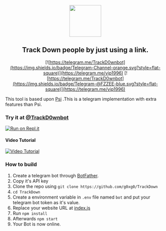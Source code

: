 <p align='center'><img style="height:100px;width:100px" src="icon.png" ></p>

<h2 align='center'>Track Down people by just using a link.</h2>

<div align="center">

[![https://telegram.me/TrackD0wnbot](https://img.shields.io/badge/Telegram-Channel-orange.svg?style=flat-square)](https://telegram.me/vip1996)
[![https://telegram.me/TrackD0wnbot](https://img.shields.io/badge/Telegram-@FZZEE-blue.svg?style=flat-square)](https://telegram.me/vip1996)

</div>

This tool is based upon [Psi](https://github.com/TrackD0wnbot/Psi) .This is a telegram implementation with extra features than Psi.
### Try it at [@TrackD0wnbot](https://t.me/TrackD0wnbot)


[![Run on Repl.it](https://repl.it/badge/github/Th30neAnd0nly/TrackDown)](https://repl.it/github/Th30neAnd0nly/TrackDown)
 
#### Video Tutorial 

[![Video Tutorial](https://github.com/Th30neAnd0nly/TrackDown/blob/main/vid.png)](https://github.com/Th30neAnd0nly/TrackDown/blob/main/vid.mp4?raw=true)
 

### How to build
1. Create a telegram bot through [BotFather](https://t.me/BotFather).
1. Copy it's API key
1. Clone the repo using `git clone https://github.com/g0xg0/TrackDown`
1. `cd TrackDown`
1. Create a environment variable in `.env` file named `bot` and put your telegram bot token as it's value.
1. Replace your website URL at [index.js](https://github.com/Th30neAnd0nly/TrackDown/blob/8d2b963bc96d34282589d47240a9db56b5ce79f5/index.js#L15)
1. Run `npm install`
1. Afterwards `npm start`
1. Your Bot is now online.
